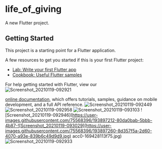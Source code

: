 # life_of_giving

A new Flutter project.

## Getting Started

This project is a starting point for a Flutter application.

A few resources to get you started if this is your first Flutter project:

- [Lab: Write your first Flutter app](https://flutter.dev/docs/get-started/codelab)
- [Cookbook: Useful Flutter samples](https://flutter.dev/docs/cookbook)

For help getting started with Flutter, view our![Screenshot_20210119-092921](https://user-images.githubusercontent.com/75568396/193897096-cd562dd2-2a80-4da5-8ff3-a15208a6352e.jpg)

[online documentation](https://flutter.dev/docs), which offers tutorials,
samples, guidance on mobile development, and a full API reference.
![Screenshot_20210119-092449](https://user-images.githubusercontent.com/75568396/193897153-becabdd0-91d2-4800-aa1e-42f415f2c00c.jpg)
![Screenshot_20210119-092958](https://user-images.githubusercontent.com/75568396/193897179-317c3224-791e-4980-9afe-ab5b3924f081.jpg)
![Screenshot_20210119-093103](https://user-images.githubusercontent.com/75568396/193897200-9957fbdc-dd9f-4ebc-b2e6-2e3743a733ac.jpg)
![Screenshot_20210119-092946](https://user-images.githubusercontent.com/75568396/193897212-80da0bab-5bbb-4b87-![Screenshot_20210119-093029](https://user-images.githubusercontent.com/75568396/193897260-8d357f5a-2d60-4070-a93e-839b6c49d9d9.jpg)
acc0-169428113f75.jpg)
![Screenshot_20210119-092933](https://user-images.githubusercontent.com/75568396/193897235-34d56bc7-4cd3-4e12-9ecf-44046a9fc5ee.jpg)
